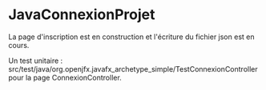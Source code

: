 # JavaConnexionProjet

La page d'inscription est en construction et l'écriture du fichier json est en cours.

Un test unitaire : src/test/java/org.openjfx.javafx_archetype_simple/TestConnexionController pour la page ConnexionController.
